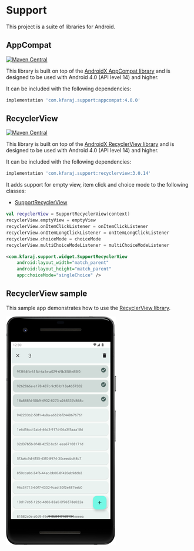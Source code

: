 # Support

This project is a suite of libraries for Android.

## AppCompat

[![Maven Central](https://img.shields.io/maven-central/v/com.kfaraj.support/appcompat)](https://search.maven.org/artifact/com.kfaraj.support/appcompat)

This library is built on top of the
[AndroidX AppCompat library](https://developer.android.com/jetpack/androidx/releases/appcompat) and
is designed to be used with Android 4.0 (API level 14) and higher.

It can be included with the following dependencies:

```groovy
implementation 'com.kfaraj.support:appcompat:4.0.0'
```

## RecyclerView

[![Maven Central](https://img.shields.io/maven-central/v/com.kfaraj.support/recyclerview)](https://search.maven.org/artifact/com.kfaraj.support/recyclerview)

This library is built on top of the
[AndroidX RecyclerView library](https://developer.android.com/jetpack/androidx/releases/recyclerview)
and is designed to be used with Android 4.0 (API level 14) and higher.

It can be included with the following dependencies:

```groovy
implementation 'com.kfaraj.support:recyclerview:3.0.14'
```

It adds support for empty view, item click and choice mode to the following classes:

- [SupportRecyclerView](recyclerview/src/main/java/com/kfaraj/support/widget/SupportRecyclerView.java)

```kotlin
val recyclerView = SupportRecyclerView(context)
recyclerView.emptyView = emptyView
recyclerView.onItemClickListener = onItemClickListener
recyclerView.onItemLongClickListener = onItemLongClickListener
recyclerView.choiceMode = choiceMode
recyclerView.multiChoiceModeListener = multiChoiceModeListener
```

```xml
<com.kfaraj.support.widget.SupportRecyclerView
    android:layout_width="match_parent"
    android:layout_height="match_parent"
    app:choiceMode="singleChoice" />
```

## RecyclerView sample

This sample app demonstrates how to use the [RecyclerView library](#recyclerview).

![RecyclerView sample app on a Pixel 2](screenshots/recyclerview.webp)
